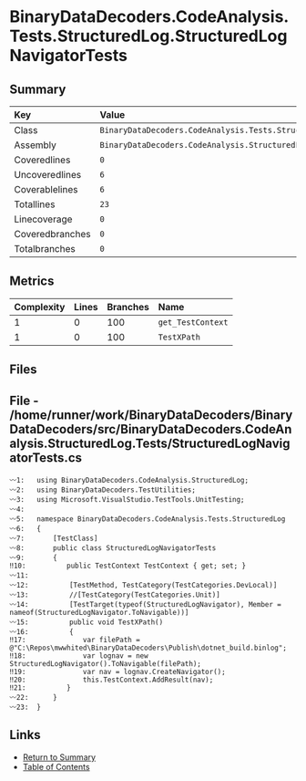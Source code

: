 ﻿# BinaryDataDecoders.CodeAnalysis.Tests.StructuredLog.StructuredLogNavigatorTests

## Summary

| Key             | Value                                                                             |
| :-------------- | :-------------------------------------------------------------------------------- |
| Class           | `BinaryDataDecoders.CodeAnalysis.Tests.StructuredLog.StructuredLogNavigatorTests` |
| Assembly        | `BinaryDataDecoders.CodeAnalysis.StructuredLog.Tests`                             |
| Coveredlines    | `0`                                                                               |
| Uncoveredlines  | `6`                                                                               |
| Coverablelines  | `6`                                                                               |
| Totallines      | `23`                                                                              |
| Linecoverage    | `0`                                                                               |
| Coveredbranches | `0`                                                                               |
| Totalbranches   | `0`                                                                               |

## Metrics

| Complexity | Lines | Branches | Name              |
| :--------- | :---- | :------- | :---------------- |
| 1          | 0     | 100      | `get_TestContext` |
| 1          | 0     | 100      | `TestXPath`       |

## Files

## File - /home/runner/work/BinaryDataDecoders/BinaryDataDecoders/src/BinaryDataDecoders.CodeAnalysis.StructuredLog.Tests/StructuredLogNavigatorTests.cs

```CSharp
〰1:   using BinaryDataDecoders.CodeAnalysis.StructuredLog;
〰2:   using BinaryDataDecoders.TestUtilities;
〰3:   using Microsoft.VisualStudio.TestTools.UnitTesting;
〰4:   
〰5:   namespace BinaryDataDecoders.CodeAnalysis.Tests.StructuredLog
〰6:   {
〰7:       [TestClass]
〰8:       public class StructuredLogNavigatorTests
〰9:       {
‼10:          public TestContext TestContext { get; set; }
〰11:  
〰12:          [TestMethod, TestCategory(TestCategories.DevLocal)]
〰13:          //[TestCategory(TestCategories.Unit)]
〰14:          [TestTarget(typeof(StructuredLogNavigator), Member = nameof(StructuredLogNavigator.ToNavigable))]
〰15:          public void TestXPath()
〰16:          {
‼17:              var filePath = @"C:\Repos\mwwhited\BinaryDataDecoders\Publish\dotnet_build.binlog";
‼18:              var lognav = new StructuredLogNavigator().ToNavigable(filePath);
‼19:              var nav = lognav.CreateNavigator();
‼20:              this.TestContext.AddResult(nav);
‼21:          }
〰22:      }
〰23:  }
```

## Links

* [Return to Summary](Summary.md)
* [Table of Contents](../TOC.md)

